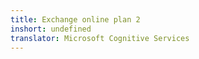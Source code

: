 ```yaml
---
title: Exchange online plan 2
inshort: undefined
translator: Microsoft Cognitive Services
---
```




